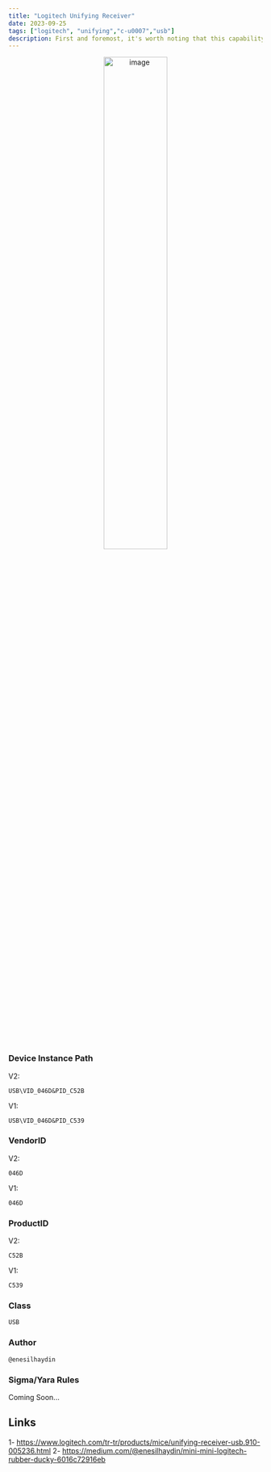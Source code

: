 ```yaml
---
title: "Logitech Unifying Receiver"
date: 2023-09-25
tags: ["logitech", "unifying","c-u0007","usb"]
description: First and foremost, it's worth noting that this capability functions by exploiting the CVE-2019-13052 vulnerability. Many contemporary Logitech products incorporate the Unifying feature, which proves to be highly versatile. This functionality allows for up to six pairing processes to be carried out using a Unifying Receiver, which can be particularly useful in scenarios where the primary receiver is damaged or lost. In essence, the process revolves around leveraging this vulnerability. A Nordic nRF52840 RF IoT device is employed, and it's introduced to the Unifying receiver in a manner similar to connecting a regular mouse. This facilitates the establishment of AES Key Pairing between the two devices. The core of the operation involves transmitting HID commands to the computer, much like what occurs during standard mouse operations. However, in my approach, RF hardware is utilized to send a variety of distinct HID commands, effectively enabling the Logitech Unifying Receiver to perform the role of a Rubber Ducky.
---
```


<p align="center">
  <img src="/images/unifying.png" alt="image" width="50%" height="50%">
</p>

### Device Instance Path

V2:
```text
USB\VID_046D&PID_C52B
```

V1:
```text
USB\VID_046D&PID_C539
```

### VendorID
V2:
```text
046D
```

V1:
```text
046D
```

### ProductID

V2:
```text
C52B
```

V1:
```text
C539
```

### Class

```text
USB
```

### Author

```text
@enesilhaydin
```

### Sigma/Yara Rules

Coming Soon...

## Links

1- https://www.logitech.com/tr-tr/products/mice/unifying-receiver-usb.910-005236.html
2- https://medium.com/@enesilhaydin/mini-mini-logitech-rubber-ducky-6016c72916eb
